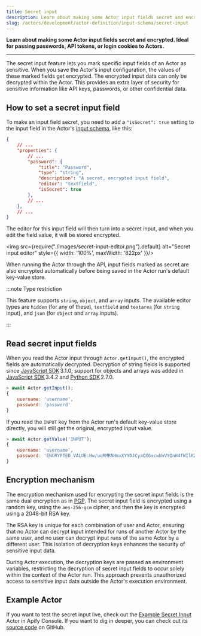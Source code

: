 ```yaml
---
title: Secret input
description: Learn about making some Actor input fields secret and encrypted. Ideal for passing passwords, API tokens, or login cookies to Actors.
slug: /actors/development/actor-definition/input-schema/secret-input
---
```


**Learn about making some Actor input fields secret and encrypted. Ideal for passing passwords, API tokens, or login cookies to Actors.**

---

The secret input feature lets you mark specific input fields of an Actor as sensitive. When you save the Actor's input configuration, the values of these marked fields get encrypted. The encrypted input data can only be decrypted within the Actor. This provides an extra layer of security for sensitive information like API keys, passwords, or other confidential data.

## How to set a secret input field

To make an input field secret, you need to add a `"isSecret": true` setting to the input field in the Actor's [input schema](./index.md), like this:

<!-- eslint-skip -->
```json
{
    // ...
    "properties": {
        // ...
        "password": {
            "title": "Password",
            "type": "string",
            "description": "A secret, encrypted input field",
            "editor": "textfield",
            "isSecret": true
        },
        // ...
    },
    // ...
}
```

The editor for this input field will then turn into a secret input, and when you edit the field value, it will be stored encrypted.

<img src={require("./images/secret-input-editor.png").default} alt="Secret input editor" style={{ width: '100%', maxWidth: '822px' }}/>

When running the Actor through the API, input fields marked as secret are also encrypted automatically before being saved in the Actor run's default key-value store.

:::note Type restriction

This feature supports `string`, `object`, and `array` inputs. The available editor types are `hidden` (for any of these), `textfield` and `textarea` (for `string` input), and `json` (for `object` and `array` inputs).

:::

## Read secret input fields

When you read the Actor input through `Actor.getInput()`, the encrypted fields are automatically decrypted. Decryption of string fields is supported since [JavaScript SDK](http://docs.apify.loc/sdk/js/) 3.1.0; support for objects and arrays was added in [JavaScript SDK](http://docs.apify.loc/sdk/js/) 3.4.2 and [Python SDK](http://docs.apify.loc/sdk/python/) 2.7.0.

<!-- eslint-skip -->
```js
> await Actor.getInput();
{
    username: 'username',
    password: 'password'
}
```

If you read the `INPUT` key from the Actor run's default key-value store directly, you will still get the original, encrypted input value.

<!-- eslint-skip -->
```js
> await Actor.getValue('INPUT');
{
    username: 'username',
    password: 'ENCRYPTED_VALUE:Hw/uqRMRNHmxXYYDJCyaQX6xcwUnVYQnH4fWIlKZL2Vhtq1rZmtoGXQSnhIXmF58+DjKlMZpTlK2zN3YUXk1ylzU6LfXyysOG/PISAfwm27FUgy3IfdgMyQggQ4MydLzdlzefX0mPRyixBviRcFhRTC+K7nK9lkATt3wJpj91YAZm104ZYkcd5KmsU2JX39vxN0A0lX53NjIenzs3wYPaPYLdjKIe+nqG9fHlL7kALyi7Htpy91ZgnQJ1s9saJRkKfWXvmLYIo5db69zU9dGCeJzUc0ca154O+KYYP7QTebJxqZNQsC8EH6sVMQU3W0qYKjuN8fUm1fRzyw/kKFacQ==:VfQd2ZbUt3S0RZ2ciywEWYVBbTTZOTiy'
}
```

## Encryption mechanism

The encryption mechanism used for encrypting the secret input fields is the same dual encryption as in [PGP](https://en.wikipedia.org/wiki/Pretty_Good_Privacy#/media/File:PGP_diagram.svg). The secret input field is encrypted using a random key, using the `aes-256-gcm` cipher, and then the key is encrypted using a 2048-bit RSA key.

The RSA key is unique for each combination of user and Actor, ensuring that no Actor can decrypt input intended for runs of another Actor by the same user, and no user can decrypt input runs of the same Actor by a different user. This isolation of decryption keys enhances the security of sensitive input data.

During Actor execution, the decryption keys are passed as environment variables, restricting the decryption of secret input fields to occur solely within the context of the Actor run. This approach prevents unauthorized access to sensitive input data outside the Actor's execution environment.


## Example Actor

If you want to test the secret input live, check out the [Example Secret Input](https://console.apify.com/actors/O3S2UlSKzkcnFHRRA) Actor in Apify Console.
If you want to dig in deeper, you can check out its [source code](https://github.com/apify/actor-example-secret-input) on GitHub.
